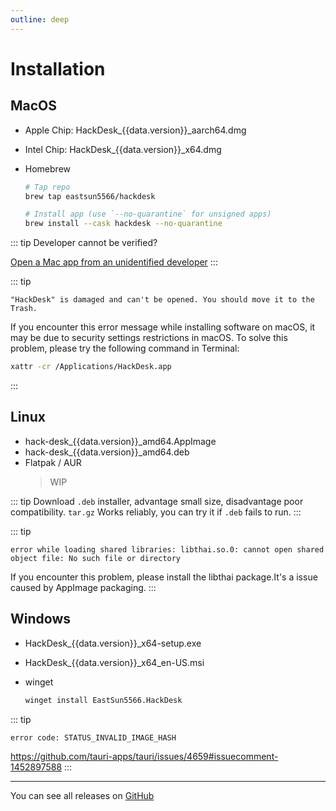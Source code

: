 ```yaml
---
outline: deep
---
```


<script setup>
import { data } from './release.data.ts'
</script>

# Installation

## MacOS

- Apple Chip: <a :href="`https://github.com/EastSun5566/hackdesk/releases/download/hackdesk-v${data.version}/HackDesk_${data.version}_aarch64.dmg`" target="_blank" rel="noreferrer">HackDesk\_{{data.version}}\_aarch64.dmg</a>
- Intel Chip: <a :href="`https://github.com/EastSun5566/hackdesk/releases/download/hackdesk-v${data.version}/HackDesk_${data.version}_x64.dmg`" target="_blank" rel="noreferrer">HackDesk\_{{data.version}}\_x64.dmg</a>
- Homebrew

  ```sh
  # Tap repo
  brew tap eastsun5566/hackdesk

  # Install app (use `--no-quarantine` for unsigned apps)
  brew install --cask hackdesk --no-quarantine
  ```

::: tip
Developer cannot be verified?

[Open a Mac app from an unidentified developer](https://support.apple.com/en-sg/guide/mac-help/mh40616/mac)
:::

::: tip

`"HackDesk" is damaged and can't be opened. You should move it to the Trash.`

If you encounter this error message while installing software on macOS, it may be due to security settings restrictions in macOS. To solve this problem, please try the following command in Terminal:

```sh
xattr -cr /Applications/HackDesk.app
```

:::

## Linux

- <a :href="`https://github.com/EastSun5566/hackdesk/releases/download/hackdesk-v${data.version}/hack-desk_${data.version}_amd64.AppImage`" target="_blank" rel="noreferrer">hack-desk\_{{data.version}}\_amd64.AppImage</a>
- <a :href="`https://github.com/EastSun5566/hackdesk/releases/download/hackdesk-v${data.version}/hack-desk_${data.version}_amd64.deb`" target="_blank" rel="noreferrer">hack-desk\_{{data.version}}\_amd64.deb</a>
- Flatpak / AUR
  > WIP

::: tip
Download `.deb` installer, advantage small size, disadvantage poor compatibility.
`tar.gz` Works reliably, you can try it if `.deb` fails to run.
:::

::: tip

`error while loading shared libraries: libthai.so.0: cannot open shared object file: No such file or directory`

If you encounter this problem, please install the libthai package.It's a issue caused by AppImage packaging.
:::

## Windows

- <a :href="`https://github.com/EastSun5566/hackdesk/releases/download/hackdesk-v${data.version}/HackDesk_${data.version}_x64-setup.exe`" target="_blank" rel="noreferrer">HackDesk\_{{data.version}}\_x64-setup.exe</a>
- <a :href="`https://github.com/EastSun5566/hackdesk/releases/download/hackdesk-v${data.version}/HackDesk_${data.version}_x64_en-US.msi`" target="_blank" rel="noreferrer">HackDesk\_{{data.version}}\_x64_en-US.msi</a>
- winget

  ```sh
  winget install EastSun5566.HackDesk
  ```

::: tip

`error code: STATUS_INVALID_IMAGE_HASH`

<https://github.com/tauri-apps/tauri/issues/4659#issuecomment-1452897588>
:::

---

You can see all releases on [GitHub](https://github.com/EastSun5566/hackdesk/releases)
